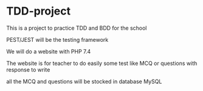 # TDD-project

This is a project to practice TDD and BDD for the school 

PEST/JEST will be the testing framework  

We will do a website with PHP 7.4

The website is for teacher to do easily some test like MCQ or questions with response to write

all the MCQ and questions will be stocked in database MySQL

